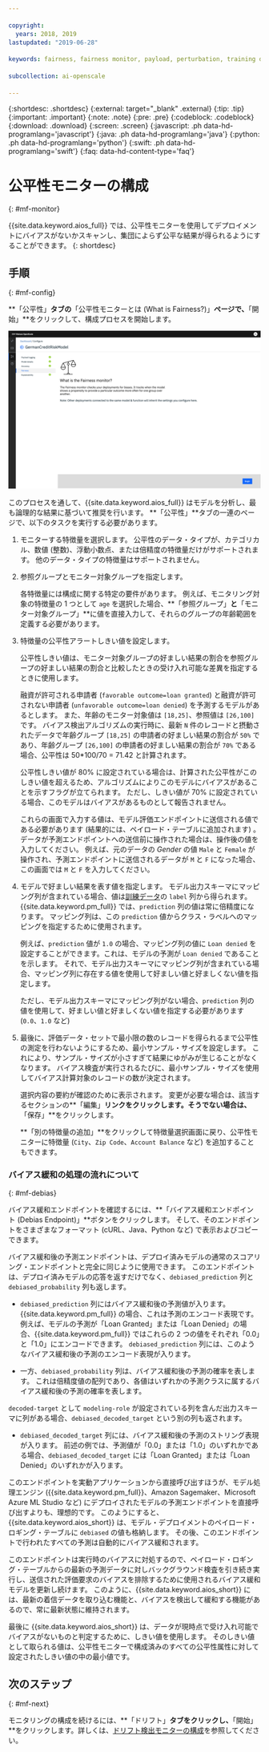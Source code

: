 ```yaml
---

copyright:
  years: 2018, 2019
lastupdated: "2019-06-28"

keywords: fairness, fairness monitor, payload, perturbation, training data, debiased

subcollection: ai-openscale

---
```


{:shortdesc: .shortdesc}
{:external: target="_blank" .external}
{:tip: .tip}
{:important: .important}
{:note: .note}
{:pre: .pre}
{:codeblock: .codeblock}
{:download: .download}
{:screen: .screen}
{:javascript: .ph data-hd-programlang='javascript'}
{:java: .ph data-hd-programlang='java'}
{:python: .ph data-hd-programlang='python'}
{:swift: .ph data-hd-programlang='swift'}
{:faq: data-hd-content-type='faq'}

# 公平性モニターの構成
{: #mf-monitor}

{{site.data.keyword.aios_full}} では、公平性モニターを使用してデプロイメントにバイアスがないかスキャンし、集団によらず公平な結果が得られるようにすることができます。
{: shortdesc}

## 手順
{: #mf-config}

**「公平性」**タブの**「公平性モニターとは (What is Fairness?)」**ページで、**「開始」**をクリックして、構成プロセスを開始します。

![「公平性モニターとは (What is Fairness?)」ページ](images/fair-what-is.png)

このプロセスを通して、{{site.data.keyword.aios_full}} はモデルを分析し、最も論理的な結果に基づいて推奨を行います。 **「公平性」**タブの一連のページで、以下のタスクを実行する必要があります。

1. モニターする特徴量を選択します。 公平性のデータ・タイプが、カテゴリカル、数値 (整数)、浮動小数点、または倍精度の特徴量だけがサポートされます。 他のデータ・タイプの特徴量はサポートされません。

1. 参照グループとモニター対象グループを指定します。

   各特徴量には構成に関する特定の要件があります。 例えば、モニタリング対象の特徴量の 1 つとして `age` を選択した場合、**「参照グループ」**と**「モニター対象グループ」**に値を直接入力して、それらのグループの年齢範囲を定義する必要があります。

1.  特徴量の公平性アラートしきい値を設定します。

    公平性しきい値は、モニター対象グループの好ましい結果の割合を参照グループの好ましい結果の割合と比較したときの受け入れ可能な差異を指定するときに使用します。

    融資が許可される申請者 (`favorable outcome=loan granted`) と融資が許可されない申請者 (`unfavorable outcome=loan denied`) を予測するモデルがあるとします。 また、年齢のモニター対象値は `[18,25]`、参照値は `[26,100]` です。 バイアス検出アルゴリズムの実行時に、最新 `N` 件のレコードと摂動されたデータで年齢グループ `[18,25]` の申請者の好ましい結果の割合が `50%` であり、年齢グループ `[26,100]` の申請者の好ましい結果の割合が `70%` である場合、公平性は 50*100/70 = 71.42 と計算されます。

    公平性しきい値が 80% に設定されている場合は、計算された公平性がこのしきい値を超えるため、アルゴリズムによりこのモデルにバイアスがあることを示すフラグが立てられます。 ただし、しきい値が 70% に設定されている場合、このモデルはバイアスがあるものとして報告されません。

     これらの画面で入力する値は、モデル評価エンドポイントに送信される値である必要があります (結果的には、ペイロード・テーブルに追加されます) 。 データが予測エンドポイントへの送信前に操作された場合は、操作後の値を入力してください。 例えば、元のデータの *Gender* の値 `Male` と `Female` が操作され、予測エンドポイントに送信されるデータが `M` と `F` になった場合、この画面では `M` と `F` を入力してください。

1.  モデルで好ましい結果を表す値を指定します。 モデル出力スキーマにマッピング列が含まれている場合、値は[訓練データ](/docs/services/ai-openscale?topic=ai-openscale-trainingdata#trainingdata)の `label` 列から得られます。 {{site.data.keyword.pm_full}} では、`prediction` 列の値は常に倍精度になります。 マッピング列は、この `prediction` 値からクラス・ラベルへのマッピングを指定するために使用されます。

    例えば、`prediction` 値が `1.0` の場合、マッピング列の値に `Loan denied` を設定することができます。これは、モデルの予測が `Loan denied` であることを示します。 それで、モデル出力スキーマにマッピング列が含まれている場合、マッピング列に存在する値を使用して好ましい値と好ましくない値を指定します。

    ただし、モデル出力スキーマにマッピング列がない場合、`prediction` 列の値を使用して、好ましい値と好ましくない値を指定する必要があります (`0.0`、`1.0` など)

1.  最後に、評価データ・セットで最小限の数のレコードを得られるまで公平性の測定を行わないようにするため、最小サンプル・サイズを設定します。 これにより、サンプル・サイズが小さすぎて結果にゆがみが生じることがなくなります。 バイアス検査が実行されるたびに、最小サンプル・サイズを使用してバイアス計算対象のレコードの数が決定されます。

    選択内容の要約が確認のために表示されます。 変更が必要な場合は、該当するセクションの**「編集」**リンクをクリックします。そうでない場合は、**「保存」**をクリックします。

    **「別の特徴量の追加」**をクリックして特徴量選択画面に戻り、公平性モニターに特徴量 (`City`、`Zip Code`、`Account Balance` など) を追加することもできます。

### バイアス緩和の処理の流れについて
{: #mf-debias}

バイアス緩和エンドポイントを確認するには、**「バイアス緩和エンドポイント (Debias Endpoint)」**ボタンをクリックします。 そして、そのエンドポイントをさまざまなフォーマット (cURL、Java、Python など) で表示およびコピーできます。 

バイアス緩和後の予測エンドポイントは、デプロイ済みモデルの通常のスコアリング・エンドポイントと完全に同じように使用できます。 このエンドポイントは、デプロイ済みモデルの応答を返すだけでなく、`debiased_prediction` 列と `debiased_probability` 列も返します。

- `debiased_prediction` 列にはバイアス緩和後の予測値が入ります。 {{site.data.keyword.pm_full}} の場合、これは予測のエンコード表現です。 例えば、モデルの予測が「Loan Granted」または「Loan Denied」の場合、{{site.data.keyword.pm_full}} ではこれらの 2 つの値をそれぞれ「0.0」と「1.0」にエンコードできます。 `debiased_prediction` 列には、このようなバイアス緩和後の予測のエンコード表現が入ります。

- 一方、`debiased_probability` 列は、バイアス緩和後の予測の確率を表します。 これは倍精度値の配列であり、各値はいずれかの予測クラスに属するバイアス緩和後の予測の確率を表します。

`decoded-target` として `modeling-role` が設定されている列を含んだ出力スキーマに列がある場合、`debiased_decoded_target` という別の列も返されます。

- `debiased_decoded_target` 列には、バイアス緩和後の予測のストリング表現が入ります。 前述の例では、予測値が「0.0」または「1.0」のいずれかである場合、`debiased_decoded_target` には「Loan Granted」または「Loan Denied」のいずれかが入ります。

このエンドポイントを実動アプリケーションから直接呼び出すほうが、モデル処理エンジン ({{site.data.keyword.pm_full}}、Amazon Sagemaker、Microsoft Azure ML Studio など) にデプロイされたモデルの予測エンドポイントを直接呼び出すよりも、理想的です。 このようにすると、{{site.data.keyword.aios_short}} は、モデル・デプロイメントのペイロード・ロギング・テーブルに `debiased` の値も格納します。 その後、このエンドポイントで行われたすべての予測は自動的にバイアス緩和されます。

このエンドポイントは実行時のバイアスに対処するので、ペイロード・ロギング・テーブルからの最新の予測データに対しバックグラウンド検査を引き続き実行し、送信された評価要求のバイアスを排除するために使用されるバイアス緩和モデルを更新し続けます。 このように、{{site.data.keyword.aios_short}} には、最新の着信データを取り込む機能と、バイアスを検出して緩和する機能があるので、常に最新状態に維持されます。

最後に {{site.data.keyword.aios_short}} は、データが現時点で受け入れ可能でバイアスがないものと判定するために、しきい値を使用します。 そのしきい値として取られる値は、公平性モニターで構成済みのすべての公平性属性に対して設定されたしきい値の中の最小値です。

## 次のステップ
{: #mf-next}

モニタリングの構成を続けるには、**「ドリフト」**タブをクリックし、**「開始」**をクリックします。詳しくは、[ドリフト検出モニターの構成](/docs/services/ai-openscale?topic=ai-openscale-behavior-drift-config)を参照してください。
